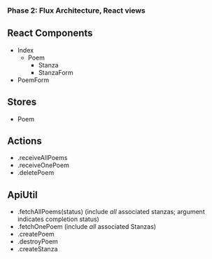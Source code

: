 ### Phase 2: Flux Architecture, React views

## React Components
* Index
  - Poem
    - Stanza
    - StanzaForm
* PoemForm

## Stores
* Poem

## Actions
* .receiveAllPoems
* .receiveOnePoem
* .deletePoem

## ApiUtil
* .fetchAllPoems(status) (include *all* associated stanzas; argument indicates completion status)
* .fetchOnePoem (include *all* associated Stanzas)
* .createPoem
* .destroyPoem
* .createStanza
